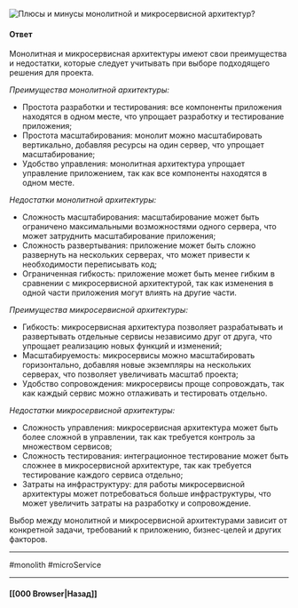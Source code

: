 ![Плюсы и минусы монолитной и микросервисной архитектур?](https://youtu.be/70VnuTXi4Wk?t=506)

#### Ответ

Монолитная и микросервисная архитектуры имеют свои преимущества и недостатки, которые следует учитывать при выборе подходящего решения для проекта.

*Преимущества монолитной архитектуры:*
- Простота разработки и тестирования: все компоненты приложения находятся в одном месте, что упрощает разработку и тестирование приложения;
- Простота масштабирования: монолит можно масштабировать вертикально, добавляя ресурсы на один сервер, что упрощает масштабирование;
- Удобство управления: монолитная архитектура упрощает управление приложением, так как все компоненты находятся в одном месте.

*Недостатки монолитной архитектуры:*
- Сложность масштабирования: масштабирование может быть ограничено максимальными возможностями одного сервера, что может затруднить масштабирование приложения;
- Сложность развертывания: приложение может быть сложно развернуть на нескольких серверах, что может привести к необходимости переписывать код;
- Ограниченная гибкость: приложение может быть менее гибким в сравнении с микросервисной архитектурой, так как изменения в одной части приложения могут влиять на другие части.

*Преимущества микросервисной архитектуры:*
- Гибкость: микросервисная архитектура позволяет разрабатывать и развертывать отдельные сервисы независимо друг от друга, что упрощает реализацию новых функций и изменений;
- Масштабируемость: микросервисы можно масштабировать горизонтально, добавляя новые экземпляры на нескольких серверах, что позволяет увеличивать масштаб проекта;
- Удобство сопровождения: микросервисы проще сопровождать, так как каждый сервис можно отлаживать и тестировать отдельно.

*Недостатки микросервисной архитектуры:*
- Сложность управления: микросервисная архитектура может быть более сложной в управлении, так как требуется контроль за множеством сервисов;
- Сложность тестирования: интеграционное тестирование может быть сложнее в микросервисной архитектуре, так как требуется тестирование каждого сервиса отдельно;
- Затраты на инфраструктуру: для работы микросервисной архитектуры может потребоваться больше инфраструктуры, что может увеличить затраты на разработку и сопровождение.

Выбор между монолитной и микросервисной архитектурами зависит от конкретной задачи, требований к приложению, бизнес-целей и других факторов.

___
#monolith #microService 

___

#### [[000 Browser|Назад]]